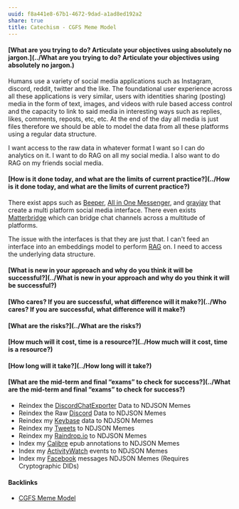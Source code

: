 ```yaml
---
uuid: f8a441e8-67b1-4672-9dad-a1ad8ed192a2
share: true
title: Catechism - CGFS Meme Model
---
```

#### [What are you trying to do? Articulate your objectives using absolutely no jargon.](../What are you trying to do? Articulate your objectives using absolutely no jargon.)

Humans use a variety of social media applications such as Instagram, discord, reddit, twitter and the like. The foundational user experience across all these applications is very similar, users with identities sharing (posting) media in the form of text, images, and videos with rule based access control and the capacity to link to said media in interesting ways such as replies, likes, comments, reposts, etc, etc. At the end of the day all media is just files therefore we should be able to model the data from all these platforms using a regular data structure.

I want access to the raw data in whatever format I want so I can do analytics on it. I want to do RAG on all my social media. I also want to do RAG on my friends social media. 

#### [How is it done today, and what are the limits of current practice?](../How is it done today, and what are the limits of current practice?)

There exist apps such as  [Beeper](../a54ec889-fd2f-422f-9b7d-36831ea8a12a), [All in One Messenger](../24a808ad-e494-464d-948f-efa92f2310f9), and [grayjay](../ba5f29da-91cd-4cd0-a415-4bd7ba8ac606) that create a multi platform social media interface. There even exists [Matterbridge](../1a1a3029-430e-40dc-bfb3-bae8e825cd9c) which can bridge chat channels across a multitude of platforms.

The issue with the interfaces is that they are just that. I can't feed an interface into an embeddings model to perform [RAG](../f70025cb-0c68-48c1-8176-4c3eb26bbf20) on. I need to access the underlying data structure.


#### [What is new in your approach and why do you think it will be successful?](../What is new in your approach and why do you think it will be successful?)


#### [Who cares? If you are successful, what difference will it make?](../Who cares? If you are successful, what difference will it make?)


#### [What are the risks?](../What are the risks?)



#### [How much will it cost, time is a resource?](../How much will it cost, time is a resource?)


#### [How long will it take?](../How long will it take?)


#### [What are the mid-term and final “exams” to check for success?](../What are the mid-term and final “exams” to check for success?)

* Reindex the [DiscordChatExporter](../96e29692-2bcb-48eb-90fd-3cd8fdd986c3) Data to NDJSON Memes
* Reindex the Raw [Discord](../434d4a81-f2cc-4a50-b75c-0c66af4c15b2) Data to NDJSON Memes
* Reindex my [Keybase](../d327da7e-0881-4517-8a8f-c20190efeaa4) data to NDJSON Memes
* Reindex my [Tweets](../Tweets) to NDJSON Memes
* Reindex my [Raindrop.io](../10a39cee-adc7-43fc-bd29-28256e1a6144) to NDJSON Memes
* Index my [Calibre](../e326e3c9-4fe3-48e2-bcd9-d0bc5f0a337e) epub annotations to NDJSON Memes
* Index my [ActivityWatch](../c01a2d70-0b4b-4ba3-9149-928494bb231b) events to NDJSON Memes
* Index my [Facebook](../ffaff3fb-3237-40f8-abba-0b87ed05c16b) messages NDJSON Memes (Requires Cryptographic DIDs)

#### Backlinks

* [CGFS Meme Model](/88bdf6a2-d788-4352-bb46-373a72542d71)